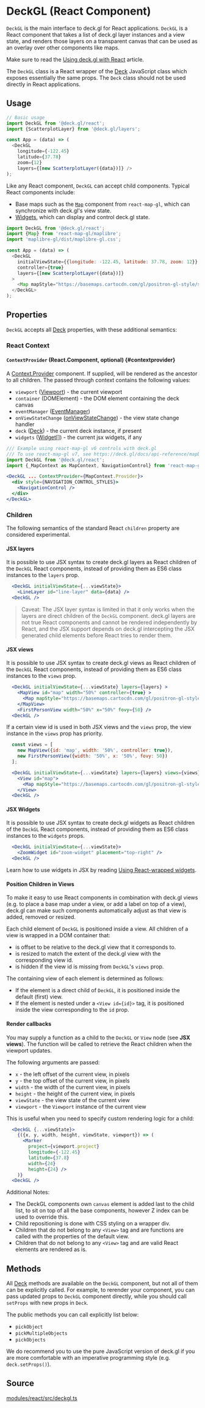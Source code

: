 # DeckGL (React Component)

`DeckGL` is the main interface to deck.gl for React applications. `DeckGL` is a React component that takes a list of deck.gl layer instances and a view state, and renders those layers on a transparent canvas that can be used as an overlay over other components like maps.

Make sure to read the [Using deck.gl with React](../../get-started/using-with-react.md) article.

The `DeckGL` class is a React wrapper of the [Deck](../core/deck.md) JavaScript class which exposes essentially the same props. The `Deck` class should not be used directly in React applications.


## Usage

```js
// Basic usage
import DeckGL from '@deck.gl/react';
import {ScatterplotLayer} from '@deck.gl/layers';

const App = (data) => (
  <DeckGL
    longitude={-122.45}
    latitude={37.78}
    zoom={12}
    layers={[new ScatterplotLayer({data})]} />
);
```

Like any React component, `DeckGL` can accept child components. Typical React components include:

- Base maps such as the [`Map`](https://visgl.github.io/react-map-gl/docs/api-reference/map) component from `react-map-gl`, which can synchronize with deck.gl's view state.
- [Widgets](./overview.md#using-react-wrapped-widgets), which can display and control deck.gl state.

```js
import DeckGL from '@deck.gl/react';
import {Map} from 'react-map-gl/maplibre';
import 'maplibre-gl/dist/maplibre-gl.css';

const App = (data) => (
  <DeckGL
    initialViewState={{longitude: -122.45, latitude: 37.78, zoom: 12}}
    controller={true}
    layers={[new ScatterplotLayer({data})]}
  >
    <Map mapStyle="https://basemaps.cartocdn.com/gl/positron-gl-style/style.json" />
  </DeckGL>
);

```

## Properties

`DeckGL` accepts all [Deck](../core/deck.md#properties) properties, with these additional semantics:

### React Context

#### `ContextProvider` (React.Component, optional) {#contextprovider}

A [Context.Provider](https://reactjs.org/docs/context.html#contextprovider) component. If supplied, will be rendered as the ancestor to all children. The passed through context contains the following values:

- `viewport` ([Viewport](../core/viewport.md)) - the current viewport
- `container` (DOMElement) - the DOM element containing the deck canvas
- `eventManager` ([EventManager](https://visgl.github.io/mjolnir.js/docs/api-reference/event-manager))
- `onViewStateChange` ([onViewStateChange](../core/deck.md#onviewstatechange)) - the view state change handler 
- `deck` ([Deck](../core/deck.md)) - the current deck instance, if present
- `widgets` ([Widget](../core/widget.md)[]) - the current jsx widgets, if any

```jsx
/// Example using react-map-gl v6 controls with deck.gl
/// To use react-map-gl v7, see https://deck.gl/docs/api-reference/mapbox/mapbox-overlay
import DeckGL from '@deck.gl/react';
import {_MapContext as MapContext, NavigationControl} from 'react-map-gl';

<DeckGL ... ContextProvider={MapContext.Provider}>
  <div style={NAVIGATION_CONTROL_STYLES}>
    <NavigationControl />
  </div>
</DeckGL>
```


### Children

The following semantics of the standard React `children` property are considered experimental.


#### JSX layers

It is possible to use JSX syntax to create deck.gl layers as React children of the `DeckGL` React components, instead of providing them as ES6 class instances to the `layers` prop.

```jsx
  <DeckGL initialViewState={...viewState}>
    <LineLayer id="line-layer" data={data} />
  <DeckGL />
```

> Caveat: The JSX layer syntax is limited in that it only works when the layers are direct children of the `DeckGL` component. deck.gl layers are not true React components and cannot be rendered independently by React, and the JSX support depends on deck.gl intercepting the JSX generated child elements before React tries to render them.


#### JSX views

It is possible to use JSX syntax to create deck.gl views as React children of the `DeckGL` React components, instead of providing them as ES6 class instances to the `views` prop.

```jsx
  <DeckGL initialViewState={...viewState} layers={layers} >
    <MapView id="map" width="50%" controller={true} >
      <Map mapStyle="https://basemaps.cartocdn.com/gl/positron-gl-style/style.json" />
    </MapView>
    <FirstPersonView width="50%" x="50%" fovy={50} />
  <DeckGL />
```

If a certain view id is used in both JSX views and the `views` prop, the view instance in the `views` prop has priority.

```jsx
  const views = [
    new MapView({id: 'map', width: '50%', controller: true}),
    new FirstPersonView({width: '50%', x: '50%', fovy: 50})
  ];

  <DeckGL initialViewState={...viewState} layers={layers} views={views} >
    <View id="map">
      <Map mapStyle="https://basemaps.cartocdn.com/gl/positron-gl-style/style.json" />
    </View>
  <DeckGL />
```

#### JSX Widgets

It is possible to use JSX syntax to create deck.gl widgets as React children of the `DeckGL` React components, instead of providing them as ES6 class instances to the `widgets` props.

```jsx
  <DeckGL initialViewState={...viewState}>
    <ZoomWidget id="zoom-widget" placement="top-right" />
  <DeckGL />
```

Learn how to use widgets in JSX by reading [Using React-wrapped widgets](./overview.md#using-react-wrapped-widgets).

#### Position Children in Views

To make it easy to use React components in combination with deck.gl views (e.g. to place a base map under a view, or add a label on top of a view), deck.gl can make such components automatically adjust as that view is added, removed or resized.

Each child element of `DeckGL` is positioned inside a view. All children of a view is wrapped in a DOM container that:

* is offset to be relative to the deck.gl view that it corresponds to.
* is resized to match the extent of the deck.gl view with the corresponding view id.
* is hidden if the view id is missing from `DeckGL`'s `views` prop.

The containing view of each element is determined as follows:

- If the element is a direct child of `DeckGL`, it is positioned inside the default (first) view.
- If the element is nested under a `<View id={id}>` tag, it is positioned inside the view corresponding to the `id` prop. 


#### Render callbacks

You may supply a function as a child to the `DeckGL` or `View` node (see **JSX views**). The function will be called to retrieve the React children when the viewport updates.

The following arguments are passed:

* `x` - the left offset of the current view, in pixels
* `y` - the top offset of the current view, in pixels
* `width` - the width of the current view, in pixels
* `height` - the height of the current view, in pixels
* `viewState` - the view state of the current view
* `viewport` - the `Viewport` instance of the current view

This is useful when you need to specify custom rendering logic for a child:

```jsx
  <DeckGL {...viewState}>
    {({x, y, width, height, viewState, viewport}) => (
      <Marker
        project={viewport.project}
        longitude={-122.45}
        latitude={37.8}
        width={24}
        height={24} />
    )}
  <DeckGL />
```

Additional Notes:

* The DeckGL components own `canvas` element is added last to the child list, to sit on top of all the base components, however Z index can be used to override this.
* Child repositioning is done with CSS styling on a wrapper div.
* Children that do not belong to any `<View>` tag and are functions are called with the properties of the default view.
* Children that do not belong to any `<View>` tag and are valid React elements are rendered as is.


## Methods

All [Deck](../core/deck.md#methods) methods are available on the `DeckGL` component, but not all of them can be explicitly called. For example, to rerender your component, you can pass updated props to `DeckGL` component directly, while you should call `setProps` with new props in `Deck`. 

The public methods you can call explicitly list below:

* `pickObject`
* `pickMultipleObjects`
* `pickObjects`

We do recommend you to use the pure JavaScript version of deck.gl if you are more comfortable with an imperative programming style (e.g. `deck.setProps()`).

## Source

[modules/react/src/deckgl.ts](https://github.com/visgl/deck.gl/blob/master/modules/react/src/deckgl.ts)
